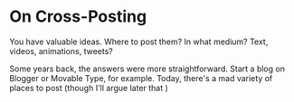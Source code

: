 # On Cross-Posting

You have valuable ideas. Where to post them? In what medium? Text, videos, animations, tweets? 

Some years back, the answers were more straightforward. Start a blog on Blogger or Movable Type, for example. Today, there's a mad variety of places to post (though I'll argue later that )